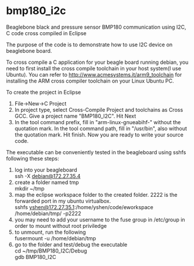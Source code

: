 # bmp180_i2c
Beaglebone black and pressure sensor BMP180 communication using I2C, C code cross compiled in Eclipse

The purpose of the code is to demonstrate how to use I2C device on beaglebone board.  

To cross compile a C application for your beagle board running debian, you need to first install the cross compile toolchain in your host system(I use Ubuntu). You can refer to http://www.acmesystems.it/arm9_toolchain for installing the ARM cross compiler toolchain on your Linux Ubuntu PC.  

To create the project in Eclipse  
1. File->New->C Project  
2. In project type, select Cross-Compile Project and toolchains as Cross GCC. Give a project name "BMP180_I2C". Hit Next  
3. In the tool command prefix, fill in "arm-linux-gnueabihf-" without the quotation mark. In the tool command path, fill in "/usr/bin", also without the quotation mark. Hit finish. Now you are ready to write your source code.  

The executable can be conveniently tested in the beagleboard using sshfs following these steps:  
1. log into your beagleboard  
   ssh -X debian@172.27.35.4  
2. create a folder named tmp  
   mkdir ~/tmp  
3. map the eclipse workspace folder to the created folder. 2222 is the forwarded port in my ubuntu virtualbox.  
   sshfs yshen@172.27.35.1:/home/yshen/code/eworkspace /home/debian/tmp/ -p2222  
4. you may need to add your username to the fuse group in /etc/group in order to mount without root priviledge  
5. to unmount, run the following  
   fusermount -u /home/debian/tmp  
6. go to the folder and test/debug the executable  
   cd ~/tmp/BMP180_I2C/Debug  
   gdb BMP180_I2C  
